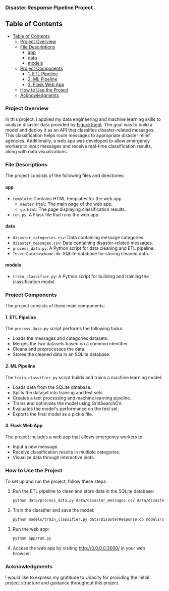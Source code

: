 ### Disaster Response Pipeline Project

## Table of Contents
- [Table of Contents](#table-of-contents)
  - [Project Overview](#project-overview)
  - [File Descriptions](#file-descriptions)
    - [app](#app)
    - [data](#data)
    - [models](#models)
  - [Project Components](#project-components)
    - [1. ETL Pipeline](#1-etl-pipeline)
    - [2. ML Pipeline](#2-ml-pipeline)
    - [3. Flask Web App](#3-flask-web-app)
  - [How to Use the Project](#how-to-use-the-project)
  - [Acknowledgments](#acknowledgments)

### Project Overview
In this project, I applied my data engineering and machine learning skills to analyze disaster data provided by [Figure Eight](https://appen.com/). The goal was to build a model and deploy it as an API that classifies disaster-related messages. This classification helps route messages to appropriate disaster relief agencies. Additionally, a web app was developed to allow emergency workers to input messages and receive real-time classification results, along with data visualizations.

### File Descriptions
The project consists of the following files and directories:

#### app
- `template`: Contains HTML templates for the web app.
  - `master.html`: The main page of the web app.
  - `go.html`: The page displaying classification results.
- `run.py`: A Flask file that runs the web app.

#### data
- `disaster_categories.csv`: Data containing message categories.
- `disaster_messages.csv`: Data containing disaster-related messages.
- `process_data.py`: A Python script for data cleaning and ETL pipeline.
- `InsertDatabaseName.db`: SQLite database for storing cleaned data.

#### models
- `train_classifier.py`: A Python script for building and training the classification model.

### Project Components
The project consists of three main components:

#### 1. ETL Pipeline
The `process_data.py` script performs the following tasks:
- Loads the messages and categories datasets.
- Merges the two datasets based on a common identifier.
- Cleans and preprocesses the data.
- Stores the cleaned data in an SQLite database.

#### 2. ML Pipeline
The `train_classifier.py` script builds and trains a machine learning model:
- Loads data from the SQLite database.
- Splits the dataset into training and test sets.
- Creates a text processing and machine learning pipeline.
- Trains and optimizes the model using GridSearchCV.
- Evaluates the model's performance on the test set.
- Exports the final model as a pickle file.

#### 3. Flask Web App
The project includes a web app that allows emergency workers to:
- Input a new message.
- Receive classification results in multiple categories.
- Visualize data through interactive plots.

### How to Use the Project
To set up and run the project, follow these steps:

1. Run the ETL pipeline to clean and store data in the SQLite database:
    ```bash
    python data/process_data.py data/disaster_messages.csv data/disaster_categories.csv data/DisasterResponse.db
    ```

2. Train the classifier and save the model:
    ```bash
    python models/train_classifier.py data/DisasterResponse.db models/classifier.pkl
    ```

3. Run the web app:
    ```bash
    python app/run.py
    ```

4. Access the web app by visiting http://0.0.0.0:3000/ in your web browser.

### Acknowledgments
I would like to express my gratitude to Udacity for providing the initial project structure and guidance throughout this project.
